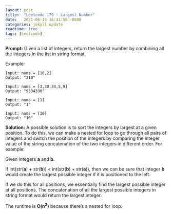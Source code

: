 ```yaml
---
layout: post
title:  "Leetcode 179 - Largest Number"
date:   2021-06-15 16:41:58 -0500
categories: jekyll update
readtime: true
tags: [Leetcode]
---
```

**Prompt:** Given a list of integers, return the largest number by combining all the integers in the list in string format.

Example:
~~~
Input: nums = [10,2]
Output: "210"
~~~
~~~
Input: nums = [3,30,34,5,9]
Output: "9534330"
~~~
~~~
Input: nums = [1]
Output: "1"
~~~
~~~
Input: nums = [10]
Output: "10"
~~~

**Solution:** A possible solution is to sort the integers by largest at a given position. To do this, we can make a nested for loop to go through all pairs of integers and switch the position of the integers by comparing the integer value of the string concatenation of the two integers in different order. For example:

Given integers **a** and **b**.

If int(str(**a**) + str(**b**)) < int(str(**b**) + str(**a**)), then we can be sure that integer **b** would create the largest possible integer if it is positioned to the left.

If we do this for all positions, we essentially find the largest possible integer at all positions. The concatenation of all the largest possible integers in string format would return the largest integer.  

The runtime is **O(n<sup>2</sup>)** because there’s a nested for loop.